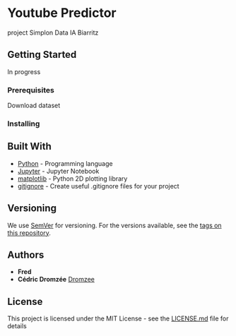 # Youtube Predictor

project Simplon Data IA Biarritz

## Getting Started

In progress

### Prerequisites

Download dataset

### Installing





## Built With

* [Python](https://www.python.org/) - Programming language
* [Jupyter](https://jupyter.org/) - Jupyter Notebook
* [matplotlib](https://matplotlib.org/) - Python 2D plotting library
* [gitignore](https://www.gitignore.io/) - Create useful .gitignore files for your project


## Versioning

We use [SemVer](http://semver.org/) for versioning. For the versions available, see the [tags on this repository](https://github.com/your/project/tags). 

## Authors

* **Fred**
* **Cédric Dromzée** [Dromzee](https://github.com/Dromzee)

## License

This project is licensed under the MIT License - see the [LICENSE.md](LICENSE.md) file for details
